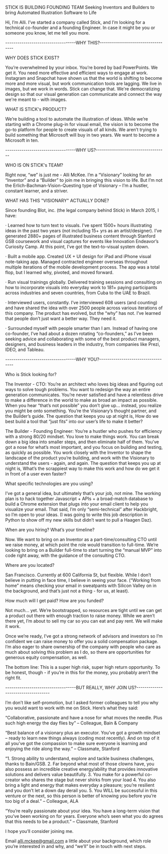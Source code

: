 STICK IS BUILDING FOUNDING TEAM
Seeking Inventors and Builders to bring Automated Illustration Software to Life

Hi, I’m Alli. I’ve started a company called Stick, and I’m looking for a technical co-founder and a founding Engineer. In case it might be you or someone you know, let me tell you more.
 
-----------------------------------WHY THIS?-----------------------------------

WHY DOES STICK EXIST?
 
You’re overwhelmed by your inbox. You’re bored by bad PowerPoints. We get it. You need more effective and efficient ways to engage at work. Instagram and Snapchat have shown us that the world is shifting to become more and more visual, but work communication tools are lagging.  We live in images, but we work in words. Stick can change that. We're democratizing design so that our visual generation can communicate and connect the way we're meant to - with images.
 
WHAT IS STICK's PRODUCT?
 
We’re building a tool to automate the illustration of ideas. While we’re starting with a Chrome plug-in for visual email, the vision is to become the go-to platform for people to create visuals of all kinds. We aren’t trying to build something that Microsoft will buy in two years. We want to become a Microsoft in ten.
 
-----------------------------------WHY US?-----------------------------------

WHO IS ON STICK's TEAM?
 
Right now, “we” is just me - Alli McKee. I’m a “Visionary” looking for an “Inventor” and a “Builder” to join me in bringing this vision to life. But I’m not the Erlich-Bachman-Vision-Questing type of Visionary – I’m a hustler, constant learner, and a striver.
 
WHAT HAS THIS "VISIONARY" ACTUALLY DONE?

Since founding Blot, inc. (the legal company behind Stick) in March 2015, I have:

·   Learned how to turn text to visuals. I’ve spent 1500+ hours illustrating ideas in the past two years (not including 15+ yrs as an artist/designer). I’ve generated 2880+ pages of illustrated business content through Stanford GSB coursework and visual captures for events like Innovation Endeavor’s Curiosity Camp. At this point, I’ve got the text-to-visual system down.
 
·   Built a mobile app. Created UX + UI design for iPad and iPhone visual note-taking app. Managed contracted engineer overseas throughout multiple iterations of the mobile development process. The app was a total flop, but I learned why, pivoted, and moved forward.
 
·   Run visual trainings globally. Delivered training sessions and consulting on how to incorporate visuals into everyday work to 181+ paying participants across industries and seven countries, from Cuba to the UAE to Brazil. 
 
·   Interviewed users, constantly. I’ve interviewed 608 users (and counting) and have shared the idea with over 2500 people across various iterations of this company. The product has evolved, but the “why” has not. I’ve learned that people don’t just want a better way. They need it.
 
·   Surrounded myself with people smarter than I am. Instead of having one co-founder, I’ve had about a dozen rotating “co-founders,” as I’ve been seeking advice and collaborating with some of the best product managers, designers, and business leaders in the industry, from companies like Prezi, IDEO, and Tableau.
 
-----------------------------------WHY YOU?----------------------------------- 
 
Who is Stick looking for?
 
The Inventor - CTO: You’re an architect who loves big ideas and figuring out ways to solve tough problems. You want to redesign the way an entire generation communicates. You’re never satisfied and have a relentless drive to make a difference in the world to make as broad an impact as possible. When you hear “that’s not possible” you don’t give up… instead, you realize you might be onto something. You’re the Visionary’s thought partner, and the Builder’s guide. The question that keeps you up at night is, How do we best build a tool that “just fits” into our user’s life to make it better?
 
The Builder - Founding Engineer: You’re a hustler who pushes for efficiency with a strong 80/20 mindset. You love to make things work. You can break down a big idea into smaller steps, and then eliminate half of them. You’ve got a nose for what’s most important, and you focus on building and testing, as quickly as possible. You work closely with the Inventor to shape the landscape of the product you’re building, and work with the Visionary to understand the users - again, and again. The question that keeps you up at night is, What’s the scrappiest way to make this work and how do we get it in front of a user even faster?
 
What specific technologies are you using?
 
I’ve got a general idea, but ultimately that’s your job, not mine. The working plan is to hack together Javascript + APIs + a broad-match database to build a Chrome extension that plugs into your email client to help you visualize your email. That said, I’m only “semi-technical” after Hackbright, so I’m open to your ideas. (I was going to write this job description in Python to show off my new skills but didn’t want to pull a Haagen Daz).
 
When are you hiring? What’s your timeline?
 
Now. We want to bring on an Inventor as a part-time/consulting CTO until we raise money, at which point the role would transition to full-time. We’re looking to bring on a Builder full-time to start turning the “manual MVP” into code right away, with the guidance of the consulting CTO.
 
Where are you located?
 
San Francisco. Currently at 600 California St, but flexible. While I don’t believe in putting in face time, I believe in seeing your face. (“Working from home” means checking your email in sweatpants with Silicon Valley on in the background, and that’s just not a thing - for us, at least).
 
How much will I get paid? How are you funded?
 
Not much… yet. We’re bootstrapped, so resources are tight until we can get a product out there with enough traction to raise money. While we aren’t there yet, I’m about to sell my car so you can eat and pay rent. We will make it work.
 
Once we’re ready, I’ve got a strong network of advisors and investors so I’m confident we can raise money to offer you a solid compensation package. I’m also eager to share ownership of the company with people who care as much about solving this problem as I do, so there are opportunities for generous equity compensation, as well.
 
The bottom line: This is a super high risk, super high return opportunity. To be honest, though - if you’re in this for the money, you probably aren’t the right fit.

-----------------------------------BUT REALLY, WHY JOIN US?-----------------------------------
 
I’m don’t like self-promotion, but I asked former colleagues to tell you why you would want to work with me on Stick. Here’s what they said:
 
“Collaborative, passionate and have a nose for what moves the needle. Plus such high energy the day flies by” 
– Colleague, Bain & Company
 
“Best balance of a visionary plus an executor. You’ve got a growth mindset – ready to learn new things always (coding most recently). And on top of it all you’ve got the compassion to make sure everyone is learning and enjoying the ride along the way.” 
– Classmate, Stanford
 
“1. Strong ability to understand, explore and tackle business challenges, thanks to Bain/GSB. 2. Far beyond what most of those clowns have, you also possess an incredible creative energy/ability that provides innovative solutions and delivers value beautifully. 3. You make for a powerful co-creator who shares the stage but never shirks from your load 4. You also bring a light and energy that makes everyday a pleasure; you’re resilient and you don’t let a down day derail you. 5. You WILL be successful in this venture or the next, so this person is better of knowing you before you’re too big of a deal.” 
– Colleague, ALA
 
“You’re really passionate about your idea. You have a long-term vision that you’ve been working on for years. Everyone who’s seen what you do agrees that this needs to be a product.” 
– Classmate, Stanford
 
I hope you’ll consider joining me. 

Email alli.mckee@gmail.com a little about your background, which role you’re interested in and why, and “we’ll” be in touch with next steps.
 


